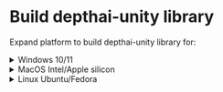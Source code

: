# Build depthai-unity library

Expand platform to build depthai-unity library for:

<details><summary>Windows 10/11</summary>

## Requirements (if you didn't check before)

- Clone the repository to location on your local machine
  ```shell
  git clone https://github.com/luxonis/depthai-unity.git
  ```
- Unity 2021.2.7f

- If you're in Windows you don't need to install anything special to have OAK device up and running.

## Build depthai-unity.dll

  ```shell
  git submodule update --init --recursive
  cmake -G"Visual Studio 15 2017 Win64" -S. -Bbuild -D'BUILD_SHARED_LIBS=ON'
  cmake --build build --config Release --parallel 12
  mkdir OAKForUnity/URP/Assets/Plugins/OAKForUnity/NativePlugin/Windows
  cp build/Release/depthai-unity.dll OAKForUnity/URP/Assets/Plugins/OAKForUnity/NativePlugin/Windows
  cp build/depthai-core/Release/depthai-*.dll OAKForUnity/URP/Assets/Plugins/OAKForUnity/NativePlugin/Windows
  ```

</details>

<details><summary>MacOS Intel/Apple silicon</summary>

## Requirements (if you didn't check before)

- Clone the repository to location on your local machine
  ```shell
  git clone https://github.com/luxonis/depthai-unity.git
  ```
- Unity 2021.2.7f

- libusb1 development package (MacOS & Linux only)
  ```shell
  brew install libusb
  ```
- OpenCV 4.5
  ```shell
  brew install opencv@4
  ```

## Build libdepthai-unity.dylib

  ```shell
  git submodule update --init --recursive
  cmake -S. -Bbuild -D'BUILD_SHARED_LIBS=ON'
  cmake --build build --config Release --parallel 8
  mkdir OAKForUnity/URP/Assets/Plugins/OAKForUnity/NativePlugin/macOS
  cp build/libdepthai-unity.dylib OAKForUnity/URP/Assets/Plugins/OAKForUnity/NativePlugin/macOS
  cp build/depthai-core/libdepthai-* OAKForUnity/URP/Assets/Plugins/OAKForUnity/NativePlugin/macOS
  ```

- Build depthai-unity bundle (Coming soon)

</details>

<details><summary>Linux Ubuntu/Fedora</summary>

## Requirements (if you didn't check before)

- Clone the repository to location on your local machine
  ```shell
  git clone https://github.com/luxonis/depthai-unity.git
  ```
- Unity 2021.3.22f1

### Ubuntu (tested on Ubuntu 20.04.5 LTS)

- libusb1 development package (MacOS & Linux only)
  ```shell
  sudo apt install libusb-1.0-0-dev cmake git-all
  ```
- OpenCV 4.5
  ```shell
  sudo apt install libopencv-dev
  ```

### Fedora

  ```shell
  sudo dnf install libusb1-devel opencv-devel cmake gcc gcc-c++ git
  ```

## Build libdepthai-unity.so

  ```shell
  git submodule update --init --recursive
  cmake -S. -Bbuild -D'BUILD_SHARED_LIBS=ON'
  cmake --build build --config Release --parallel 4
  mkdir -p OAKForUnity/URP/Assets/Plugins/OAKForUnity/NativePlugin/Linux
  cp build/libdepthai-unity.so OAKForUnity/URP/Assets/Plugins/OAKForUnity/NativePlugin/Linux
  cp build/depthai-core/libdepthai-* OAKForUnity/URP/Assets/Plugins/OAKForUnity/NativePlugin/Linux
  ```

</details>
